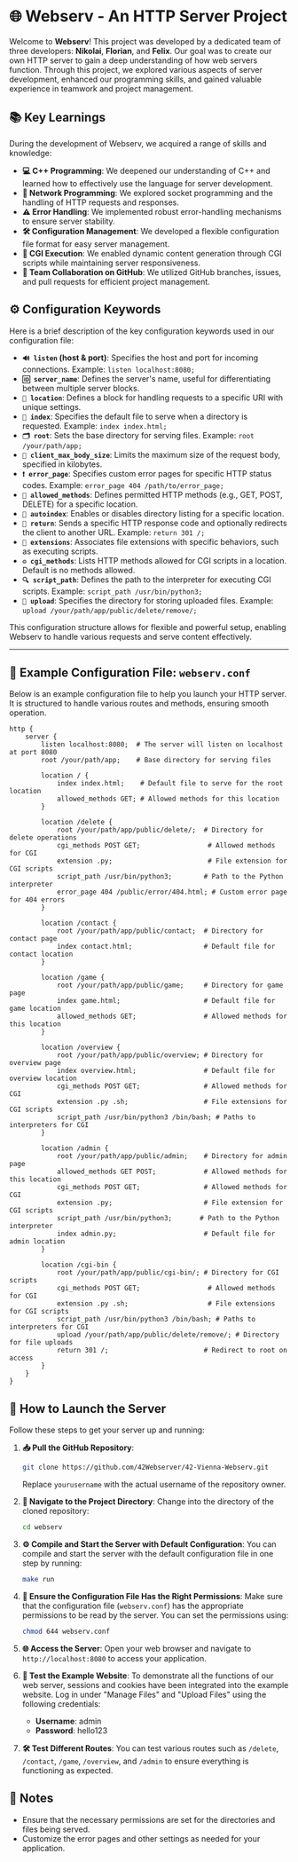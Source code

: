 # **🌐 Webserv - An HTTP Server Project**

Welcome to **Webserv**! This project was developed by a dedicated team of three developers: **Nikolai**, **Florian**, and **Felix**. Our goal was to create our own HTTP server to gain a deep understanding of how web servers function. Through this project, we explored various aspects of server development, enhanced our programming skills, and gained valuable experience in teamwork and project management.

## **📚 Key Learnings**

During the development of Webserv, we acquired a range of skills and knowledge:

- **💻 C++ Programming**: We deepened our understanding of C++ and learned how to effectively use the language for server development.
- **🔗 Network Programming**: We explored socket programming and the handling of HTTP requests and responses.
- **⚠️ Error Handling**: We implemented robust error-handling mechanisms to ensure server stability.
- **🛠️ Configuration Management**: We developed a flexible configuration file format for easy server management.
- **🚀 CGI Execution**: We enabled dynamic content generation through CGI scripts while maintaining server responsiveness.
- **🤝 Team Collaboration on GitHub**: We utilized GitHub branches, issues, and pull requests for efficient project management.

## **⚙️ Configuration Keywords**

Here is a brief description of the key configuration keywords used in our configuration file:

- **`🔊 listen` (host & port)**: Specifies the host and port for incoming connections. Example: `listen localhost:8080;`
- **`🆔 server_name`**: Defines the server's name, useful for differentiating between multiple server blocks.
- **`📍 location`**: Defines a block for handling requests to a specific URI with unique settings.
- **`📄 index`**: Specifies the default file to serve when a directory is requested. Example: `index index.html;`
- **`🗂️ root`**: Sets the base directory for serving files. Example: `root /your/path/app;`
- **`📏 client_max_body_size`**: Limits the maximum size of the request body, specified in kilobytes.
- **`❗ error_page`**: Specifies custom error pages for specific HTTP status codes. Example: `error_page 404 /path/to/error_page;`
- **`🚫 allowed_methods`**: Defines permitted HTTP methods (e.g., GET, POST, DELETE) for a specific location.
- **`📜 autoindex`**: Enables or disables directory listing for a specific location.
- **`🔄 return`**: Sends a specific HTTP response code and optionally redirects the client to another URL. Example: `return 301 /;`
- **`🔧 extensions`**: Associates file extensions with specific behaviors, such as executing scripts.
- **`⚙️ cgi_methods`**: Lists HTTP methods allowed for CGI scripts in a location. Default is no methods allowed.
- **`🔍 script_path`**: Defines the path to the interpreter for executing CGI scripts. Example: `script_path /usr/bin/python3;`
- **`📂 upload`**: Specifies the directory for storing uploaded files. Example: `upload /your/path/app/public/delete/remove/;`

This configuration structure allows for flexible and powerful setup, enabling Webserv to handle various requests and serve content effectively.

---

## **📝 Example Configuration File: `webserv.conf`**

Below is an example configuration file to help you launch your HTTP server. It is structured to handle various routes and methods, ensuring smooth operation.

```nginx
http {
    server {
        listen localhost:8080;  # The server will listen on localhost at port 8080
        root /your/path/app;    # Base directory for serving files

        location / {
            index index.html;    # Default file to serve for the root location
            allowed_methods GET; # Allowed methods for this location
        }

        location /delete {
            root /your/path/app/public/delete/;  # Directory for delete operations
            cgi_methods POST GET;                 # Allowed methods for CGI
            extension .py;                        # File extension for CGI scripts
            script_path /usr/bin/python3;        # Path to the Python interpreter
            error_page 404 /public/error/404.html; # Custom error page for 404 errors
        }

        location /contact {
            root /your/path/app/public/contact;  # Directory for contact page
            index contact.html;                  # Default file for contact location
        }

        location /game {
            root /your/path/app/public/game;     # Directory for game page
            index game.html;                     # Default file for game location
            allowed_methods GET;                 # Allowed methods for this location
        }

        location /overview {
            root /your/path/app/public/overview; # Directory for overview page
            index overview.html;                 # Default file for overview location
            cgi_methods POST GET;                # Allowed methods for CGI
            extension .py .sh;                   # File extensions for CGI scripts
            script_path /usr/bin/python3 /bin/bash; # Paths to interpreters for CGI
        }

        location /admin {
            root /your/path/app/public/admin;    # Directory for admin page
            allowed_methods GET POST;            # Allowed methods for this location
            cgi_methods POST GET;                # Allowed methods for CGI
            extension .py;                       # File extension for CGI scripts
            script_path /usr/bin/python3;       # Path to the Python interpreter
            index admin.py;                      # Default file for admin location
        }

        location /cgi-bin {
            root /your/path/app/public/cgi-bin/; # Directory for CGI scripts
            cgi_methods POST GET;                 # Allowed methods for CGI
            extension .py .sh;                    # File extensions for CGI scripts
            script_path /usr/bin/python3 /bin/bash; # Paths to interpreters for CGI
            upload /your/path/app/public/delete/remove/; # Directory for file uploads
            return 301 /;                        # Redirect to root on access
        }
    }
}
```

## **🚀 How to Launch the Server**

Follow these steps to get your server up and running:

1. **📥 Pull the GitHub Repository**:
   ```bash
   git clone https://github.com/42Webserver/42-Vienna-Webserv.git
   ```
   Replace `yourusername` with the actual username of the repository owner.

2. **📂 Navigate to the Project Directory**:
   Change into the directory of the cloned repository:
   ```bash
   cd webserv
   ```

3. **⚙️ Compile and Start the Server with Default Configuration**:
   You can compile and start the server with the default configuration file in one step by running:
   ```bash
   make run
   ```

4. **🔐 Ensure the Configuration File Has the Right Permissions**:
   Make sure that the configuration file (`webserv.conf`) has the appropriate permissions to be read by the server. You can set the permissions using:
   ```bash
   chmod 644 webserv.conf
   ```

5. **🌐 Access the Server**:
   Open your web browser and navigate to `http://localhost:8080` to access your application.

6. **🧪 Test the Example Website**:
   To demonstrate all the functions of our web server, sessions and cookies have been integrated into the example website. Log in under "Manage Files" and "Upload Files" using the following credentials:
   - **Username**: admin
   - **Password**: hello123

7. **🛠️ Test Different Routes**:
   You can test various routes such as `/delete`, `/contact`, `/game`, `/overview`, and `/admin` to ensure everything is functioning as expected.

## 📌 Notes

- Ensure that the necessary permissions are set for the directories and files being served.
- Customize the error pages and other settings as needed for your application.
